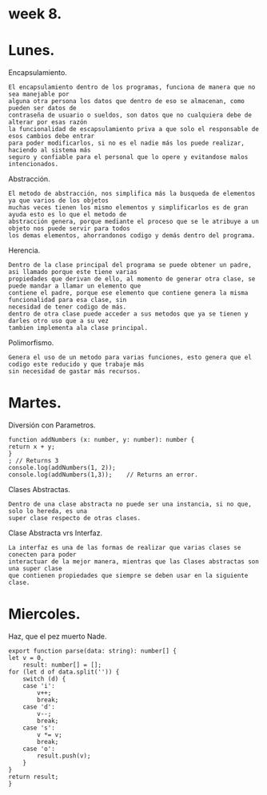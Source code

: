 # week 8.
# Lunes.

Encapsulamiento.
    
    El encapsulamiento dentro de los programas, funciona de manera que no sea manejable por
    alguna otra persona los datos que dentro de eso se almacenan, como pueden ser datos de 
    contraseña de usuario o sueldos, son datos que no cualquiera debe de alterar por esas razón
    la funcionalidad de escapsulamiento priva a que solo el responsable de esos cambios debe entrar
    para poder modificarlos, si no es el nadie más los puede realizar, haciendo al sistema más
    seguro y confiable para el personal que lo opere y evitandose malos intencionados.

Abstracción.

    El metodo de abstracción, nos simplifica más la busqueda de elementos ya que varios de los objetos
    muchas veces tienen los mismo elementos y simplificarlos es de gran ayuda esto es lo que el metodo de
    abstracción genera, porque mediante el proceso que se le atribuye a un objeto nos puede servir para todos
    los demas elementos, ahorrandonos codigo y demás dentro del programa.

Herencia.

    Dentro de la clase principal del programa se puede obtener un padre, asi llamado porque este tiene varias
    propiedades que derivan de ello, al momento de generar otra clase, se puede mandar a llamar un elemento que
    contiene el padre, porque ese elemento que contiene genera la misma funcionalidad para esa clase, sin 
    necesidad de tener codigo de más.
    dentro de otra clase puede acceder a sus metodos que ya se tienen y darles otro uso que a su vez
    tambien implementa ala clase principal.

Polimorfismo.

    Genera el uso de un metodo para varias funciones, esto genera que el codigo este reducido y que trabaje más
    sin necesidad de gastar más recursos.

# Martes.

Diversión con Parametros.

    function addNumbers (x: number, y: number): number {
    return x + y;
    }
    ; // Returns 3
    console.log(addNumbers(1, 2));
    console.log(addNumbers(1,3));    // Returns an error. 

Clases Abstractas.

    Dentro de una clase abstracta no puede ser una instancia, si no que, solo lo hereda, es una
    super clase respecto de otras clases.

Clase Abstracta vrs Interfaz.

    La interfaz es una de las formas de realizar que varias clases se conecten para poder
    interactuar de la mejor manera, mientras que las Clases abstractas son una super clase
    que contienen propiedades que siempre se deben usar en la siguiente clase.

# Miercoles.
Haz, que el pez muerto Nade.

    export function parse(data: string): number[] {
    let v = 0,
        result: number[] = [];
    for (let d of data.split('')) {
        switch (d) {
        case 'i':
            v++;
            break;
        case 'd':
            v--;
            break;
        case 's':
            v *= v;
            break;
        case 'o':
            result.push(v);
        }
    }
    return result;
    }